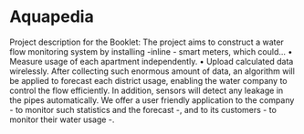 # Aquapedia

Project description for the Booklet: 
The project aims to construct a water flow monitoring system by installing -inline - smart meters, which could...
•	Measure usage of each apartment independently.
•	Upload calculated data wirelessly. 
After collecting such enormous amount of data, an algorithm will be applied to forecast each district usage, enabling the water company to control the flow efficiently.
In addition, sensors will detect any leakage in the pipes automatically.
We offer a user friendly application to the company - to monitor such statistics and the forecast -, and to its customers - to monitor their water usage -.
